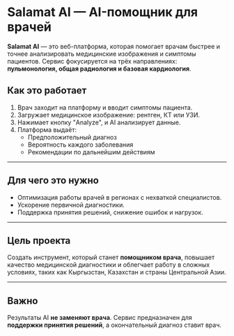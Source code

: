 # Salamat AI — AI-помощник для врачей

**Salamat AI** — это веб-платформа, которая помогает врачам быстрее и точнее анализировать медицинские изображения и симптомы пациентов. Сервис фокусируется на трёх направлениях: **пульмонология, общая радиология и базовая кардиология**.


## Как это работает

1. Врач заходит на платформу и вводит симптомы пациента.
2. Загружает медицинское изображение: рентген, КТ или УЗИ.
3. Нажимает кнопку "Analyze", и AI анализирует данные.
4. Платформа выдаёт:
   - Предположительный диагноз
   - Вероятность каждого заболевания
   - Рекомендации по дальнейшим действиям

---

## Для чего это нужно

- Оптимизация работы врачей в регионах с нехваткой специалистов.
- Ускорение первичной диагностики.
- Поддержка принятия решений, снижение ошибок и нагрузок.

---

## Цель проекта

Создать инструмент, который станет **помощником врача**, повышает качество медицинской диагностики и облегчает работу в сложных условиях, таких как Кыргызстан, Казахстан и страны Центральной Азии.

---

## Важно

Результаты AI **не заменяют врача**. Сервис предназначен для **поддержки принятия решений**, а окончательный диагноз ставит врач.
